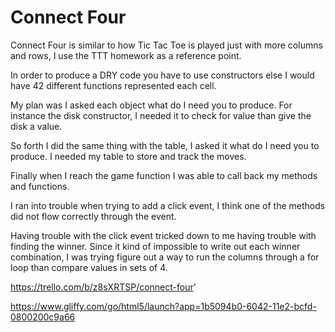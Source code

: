 # Connect Four

Connect Four is similar to how Tic Tac Toe is played just with more columns and rows, I use the TTT     homework as a reference point.

In order to produce a DRY code you have to use constructors else I would have 42 different functions represented each cell.

My plan was I asked each object what do I need you to produce. For instance the disk constructor, I needed it to check for value than give the disk a value.

So forth I did the same thing with the table, I asked it what do I need you to produce. I needed my table to store and track the moves.

Finally when I reach the game function I was able to call back my methods and functions.

I ran into trouble when trying to add a click event, I think one of the methods did not flow correctly through the event.

Having trouble with the click event tricked down to me having trouble with finding the winner. Since it kind of impossible to write out each winner combination, I was trying figure out a way to run  the columns through a for loop than compare values in sets of 4.



https://trello.com/b/z8sXRTSP/connect-four'


https://www.gliffy.com/go/html5/launch?app=1b5094b0-6042-11e2-bcfd-0800200c9a66
